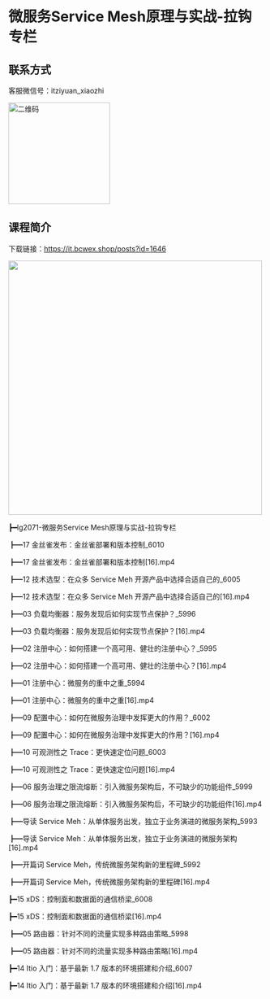 # 微服务Service Mesh原理与实战-拉钩专栏

## 联系方式

客服微信号：itziyuan_xiaozhi

<img src="https://ziyuanyun.oss-cn-guangzhou.aliyuncs.com/common/20240614073449/666b82192834a.jpg" width="200" height="200" alt="二维码">

## 课程简介

下载链接：https://it.bcwex.shop/posts?id=1646

<img src="https://ziyuanyun.oss-cn-guangzhou.aliyuncs.com/yun/20240515183458/66448fd2bffba.jpg" width="500" alt="">

  ┣━lg2071-微服务Service Mesh原理与实战-拉钩专栏

 ┣━17 金丝雀发布：金丝雀部署和版本控制_6010

 ┣━17 金丝雀发布：金丝雀部署和版本控制[16].mp4

 ┣━12 技术选型：在众多 Service Meh 开源产品中选择合适自己的_6005

 ┣━12 技术选型：在众多 Service Meh 开源产品中选择合适自己的[16].mp4

 ┣━03 负载均衡器：服务发现后如何实现节点保护？_5996

 ┣━03 负载均衡器：服务发现后如何实现节点保护？[16].mp4

 ┣━02 注册中心：如何搭建一个高可用、健壮的注册中心？_5995

 ┣━02 注册中心：如何搭建一个高可用、健壮的注册中心？[16].mp4

 ┣━01 注册中心：微服务的重中之重_5994

 ┣━01 注册中心：微服务的重中之重[16].mp4

 ┣━09 配置中心：如何在微服务治理中发挥更大的作用？_6002

 ┣━09 配置中心：如何在微服务治理中发挥更大的作用？[16].mp4

 ┣━10 可观测性之 Trace：更快速定位问题_6003

 ┣━10 可观测性之 Trace：更快速定位问题[16].mp4

 ┣━06 服务治理之限流熔断：引入微服务架构后，不可缺少的功能组件_5999

 ┣━06 服务治理之限流熔断：引入微服务架构后，不可缺少的功能组件[16].mp4

 ┣━导读 Service Meh：从单体服务出发，独立于业务演进的微服务架构_5993

 ┣━导读 Service Meh：从单体服务出发，独立于业务演进的微服务架构[16].mp4

 ┣━开篇词 Service Meh，传统微服务架构新的里程碑_5992

 ┣━开篇词 Service Meh，传统微服务架构新的里程碑[16].mp4

 ┣━15 xDS：控制面和数据面的通信桥梁_6008

 ┣━15 xDS：控制面和数据面的通信桥梁[16].mp4

 ┣━05 路由器：针对不同的流量实现多种路由策略_5998

 ┣━05 路由器：针对不同的流量实现多种路由策略[16].mp4

 ┣━14 Itio 入门：基于最新 1.7 版本的环境搭建和介绍_6007

 ┣━14 Itio 入门：基于最新 1.7 版本的环境搭建和介绍[16].mp4

  